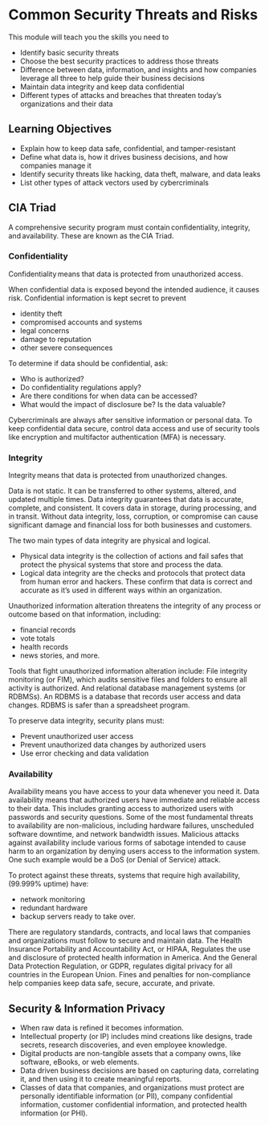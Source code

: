 # Common Security Threats and Risks

This module will teach you the skills you need to 
- Identify basic security threats
- Choose the best security practices to address those threats
- Difference between data, information, and insights and how companies leverage all three to help guide their business decisions
- Maintain data integrity and keep data confidential
- Different types of attacks and breaches that threaten today’s organizations and their data

## Learning Objectives

- Explain how to keep data safe, confidential, and tamper-resistant
- Define what data is, how it drives business decisions, and how companies manage it
- Identify security threats like hacking, data theft, malware, and data leaks
- List other types of attack vectors used by cybercriminals

## CIA Triad

A comprehensive security program must contain confidentiality, integrity, and availability. These are known as the CIA Triad. 

### Confidentiality

Confidentiality means that data is protected from unauthorized access.

When confidential data is exposed beyond the intended audience, it causes risk. Confidential information is kept secret to prevent 
- identity theft
- compromised accounts and systems
- legal concerns
- damage to reputation
- other severe consequences

To determine if data should be confidential, ask: 
- Who is authorized?
- Do confidentiality regulations apply?
- Are there conditions for when data can be accessed?
- What would the impact of disclosure be? Is the data valuable?

Cybercriminals are always after sensitive information or personal data. To keep confidential data secure, control data access and use of security tools like encryption and multifactor authentication (MFA) is necessary.

### Integrity

Integrity means that data is protected from unauthorized changes.

Data is not static. It can be transferred to other systems, altered, and updated multiple times. Data integrity guarantees that data is accurate, complete, and consistent. 
It covers data in storage, during processing, and in transit. Without data integrity, loss, corruption, or compromise can cause significant damage and financial loss for both businesses and customers. 

The two main types of data integrity are physical and logical. 
- Physical data integrity is the collection of actions and fail safes that protect the physical systems that store and process the data.
- Logical data integrity are the checks and protocols that protect data from human error and hackers.
These confirm that data is correct and accurate as it’s used in different ways within an organization.

Unauthorized information alteration threatens the integrity of any process or outcome based on that information, including: 
- financial records
- vote totals
- health records
- news stories, and more.

Tools that fight unauthorized information alteration include: File integrity monitoring (or FIM), which audits sensitive files and folders to ensure all activity is authorized. And relational database management systems (or RDBMSs). An RDBMS is a database that records user access and data changes. RDBMS is safer than a spreadsheet program. 

To preserve data integrity, security plans must: 
- Prevent unauthorized user access
- Prevent unauthorized data changes by authorized users
- Use error checking and data validation

### Availability

Availability means you have access to your data whenever you need it. 
Data availability means that authorized users have immediate and reliable access to their data. This includes granting access to authorized users with passwords and security questions.
Some of the most fundamental threats to availability are non-malicious, including hardware failures, unscheduled software downtime, and network bandwidth issues. Malicious attacks against availability include various forms of sabotage intended to cause harm to an organization by denying users access to the information system. One such example would be a DoS (or Denial of Service) attack. 

To protect against these threats, systems that require high availability, (99.999% uptime) have: 
- network monitoring
- redundant hardware
- backup servers ready to take over.

There are regulatory standards, contracts, and local laws that companies and organizations must follow to secure and maintain data. The Health Insurance Portability and Accountability Act, or HIPAA, Regulates the use and disclosure of protected health information in America. And the General Data Protection Regulation, or GDPR, regulates digital privacy for all countries in the European Union. Fines and penalties for non-compliance help companies keep data safe, secure, accurate, and private.

## Security & Information Privacy

- When raw data is refined it becomes information. 
- Intellectual property (or IP) includes mind creations like designs, trade secrets, research discoveries, and even employee knowledge.
- Digital products are non-tangible assets that a company owns, like software, eBooks, or web elements.
- Data driven business decisions are based on capturing data, correlating it, and then using it to create meaningful reports.
- Classes of data that companies, and organizations must protect are personally identifiable information (or PII), company confidential information, customer confidential information, and protected health information (or PHI).


